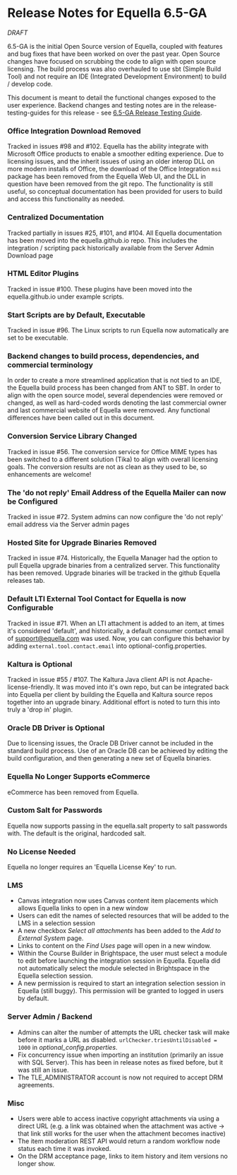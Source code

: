 # Release Notes for Equella 6.5-GA

*_DRAFT_*

6.5-GA is the initial Open Source version of Equella, coupled with features and bug fixes that have been worked on over the past year.  Open Source changes have focused on scrubbing the code to align with open source licensing.  The build process was also overhauled to use sbt (Simple Build Tool) and not require an IDE (Integrated Development Environment) to build / develop code. 

This document is meant to detail the functional changes exposed to the user experience.  Backend changes and testing notes are in the release-testing-guides for this release - see [6.5-GA Release Testing Guide](https://github.com/equella/equella.github.io/blob/master/release-testing-guides/ReleaseTestingGuide-6.5-GA.md).

### Office Integration Download Removed
Tracked in issues #98 and #102.  Equella has the ability integrate with Microsoft Office products to enable a smoother editing experience.  Due to licensing issues, and the inherit issues of using an older interop DLL on more modern installs of Office, the download of the Office Integration ```msi``` package has been removed from the Equella Web UI, and the DLL in question have been removed from the git repo.  The functionality is still useful, so conceptual documentation has been provided for users to build and access this functionality as needed.

### Centralized Documentation
Tracked partially in issues #25, #101, and #104.  All Equella documentation has been moved into the equella.github.io repo.  This includes the integration / scripting pack historically available from the Server Admin Download page

### HTML Editor Plugins
Tracked in issue #100.  These plugins have been moved into the equella.github.io under example scripts.

### Start Scripts are by Default, Executable
Tracked in issue #96.  The Linux scripts to run Equella now automatically are set to be executable.

### Backend changes to build process, dependencies, and commercial terminology
In order to create a more streamlined application that is not tied to an IDE, the Equella build process has been changed from ANT to SBT.  In order to align with the open source model, several dependencies were removed or changed, as well as hard-coded words denoting the last commercial owner and last commercial website of Equella were removed.  Any functional differences have been called out in this document.

### Conversion Service Library Changed
Tracked in issue #56.  The conversion service for Office MIME types has been switched to a different solution (Tika) to align with overall licensing goals.  The conversion results are not as clean as they used to be, so enhancements are welcome!

### The 'do not reply' Email Address of the Equella Mailer can now be Configured
Tracked in issue #72.  System admins can now configure the 'do not reply' email address via the Server admin pages

### Hosted Site for Upgrade Binaries Removed 
Tracked in issue #74.  Historically, the Equella Manager had the option to pull Equella upgrade binaries from a centralized server.  This functionality has been removed.  Upgrade binaries will be tracked in the github Equella releases tab.

### Default LTI External Tool Contact for Equella is now Configurable
Tracked in issue #71.  When an LTI attachment is added to an item, at times it's considered 'default', and historically, a default consumer contact email of support@equella.com was used.  Now, you can configure this behavior by adding ```external.tool.contact.email``` into optional-config.properties.

### Kaltura is Optional
Tracked in issue #55 / #107.  The Kaltura Java client API is not Apache-license-friendly.  It was moved into it's own repo, but can be integrated back into Equella per client by building the Equella and Kaltura source repos together into an upgrade binary.  Additional effort is noted to turn this into truly a 'drop in' plugin.

### Oracle DB Driver is Optional
Due to licensing issues, the Oracle DB Driver cannot be included in the standard build process.  Use of an Oracle DB can be achieved by editing the build configuration, and then generating a new set of Equella binaries.

### Equella No Longer Supports eCommerce
eCommerce has been removed from Equella.

### Custom Salt for Passwords
Equella now supports passing in the equella.salt property to salt passwords with.  The default is the original, hardcoded salt.

### No License Needed
Equella no longer requires an 'Equella License Key' to run.

### LMS
* Canvas integration now uses Canvas content item placements which allows Equella links to open in a new window
* Users can edit the names of selected resources that will be added to the LMS in a selection session
* A new checkbox _Select all attachments_ has been added to the _Add to External System_ page.
* Links to content on the _Find Uses_ page will open in a new window.
* Within the Course Builder in Brightspace, the user must select a module to edit before launching the integration 
session in Equella. Equella did not automatically select the module selected in Brightspace in the Equella selection session.
* A new permission is required to start an integration selection session in Equella (still buggy).  This permission will be granted to logged in users by default.

### Server Admin / Backend
* Admins can alter the number of attempts the URL checker task will make before it marks a URL as disabled. ```urlChecker.triesUntilDisabled = 1000``` in _optional_config.properties_.
* Fix concurrency issue when importing an institution (primarily an issue with SQL Server).  This has been in release notes as fixed before, but it was still an issue.
* The TLE_ADMINISTRATOR account is now not required to accept DRM agreements.

### Misc
* Users were able to access inactive copyright attachments via using a direct URL (e.g. a link was obtained when the attachment was active -> that link still works for the user when the attachment becomes inactive)
* The item moderation REST API would return a random workflow node status each time it was invoked.
* On the DRM acceptance page, links to item history and item versions no longer show.
